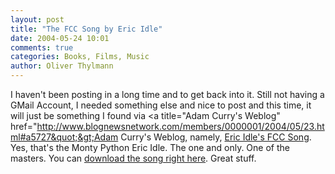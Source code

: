 ```yaml
---
layout: post
title: "The FCC Song by Eric Idle"
date: 2004-05-24 10:01
comments: true
categories: Books, Films, Music
author: Oliver Thylmann
---
```



I haven't been posting in a long time and to get back into it. Still not having a GMail Account, I needed something else and nice to post and this time, it will just be something I found via &lt;a title=&quot;Adam Curry's Weblog&quot; href=&quot;http://www.blognewsnetwork.com/members/0000001/2004/05/23.html#a5727&quot;&gt;Adam Curry's Weblog, namely, [Eric Idle's FCC Song](http://www.pythonline.com/plugs/idle/index.shtml). Yes, that's the Monty Python Eric Idle. The one and only. One of the masters. You can [download the song right here](http://www.pythonline.com/plugs/idle/index.shtml). Great stuff.



